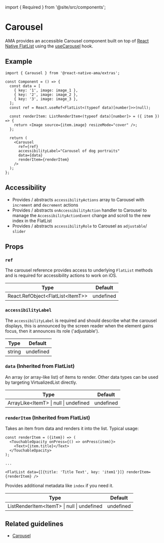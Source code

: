 import { Required } from '@site/src/components';

# Carousel

AMA provides an accessible Carousel component built on top
of [React Native FlatList](https://reactnative.dev/docs/flatlist)
using the [useCarousel](./../hooks/useCarousel.md) hook.

## Example

```tsx {2-15,22-23}
import { Carousel } from '@react-native-ama/extras';

const Component = () => {
  const data = [
    { key: '1', image: image_1 },
    { key: '2', image: image_2 },
    { key: '3', image: image_3 },
  ];
  const ref = React.useRef<FlatList<(typeof data)[number]>>(null);

  const renderItem: ListRenderItem<(typeof data)[number]> = ({ item }) => {
    return <Image source={item.image} resizeMode="cover" />;
  };

  return (
    <Carousel
      ref={ref}
      accessibilityLabel="Carousel of dog portraits"
      data={data}
      renderItem={renderItem}
    />
  );
};
```

## Accessibility

- Provides / abstracts `accessibilityActions` array to Carousel with `increment` and `decrement` actions
- Provides / abstracts `onAccessibilityAction` handler to Carousel to manage the `AccessibilityActionEvent` change and scroll to the new index in the FlatList
- Provides / abstracts `accessibilityRole` to Carousel as `adjustable`/ `slider`

## Props

### <Required /> `ref`

The carousel reference provides access to underlying `FlatList` methods and is required for accessibility actions to work on iOS.

| Type                                 | Default   |
| ------------------------------------ | --------- |
| React.RefObject\<FlatList\<ItemT\>\> | undefined |

### <Required /> `accessibilityLabel`

The `accessibilityLabel` is required and should describe what the carousel displays, this is announced by the screen reader when the element gains focus, then it announces its role ('adjustable').

| Type   | Default   |
| ------ | --------- |
| string | undefined |

### <Required /> `data` (Inherited from FlatList)

An array (or array-like list) of items to render. Other data types can be used by targeting VirtualizedList directly.

| Type                                    | Default   |
| --------------------------------------- | --------- |
| ArrayLike\<ItemT\> \| null \| undefined | undefined |

### <Required /> `renderItem` (Inherited from FlatList)

Takes an item from data and renders it into the list. Typical usage:

```tsx
const renderItem = ({item}) => (
  <TouchableOpacity onPress={() => onPress(item)}>
    <Text>{item.title}</Text>
  </TouchableOpacity>
);

...

<FlatList data={[{title: 'Title Text', key: 'item1'}]} renderItem={renderItem} />
```

Provides additional metadata like `index` if you need it.

| Type                                         | Default   |
| -------------------------------------------- | --------- |
| ListRenderItem\<ItemT\> \| null \| undefined | undefined |

## Related guidelines

- [Carousel](/guidelines/carousel)
